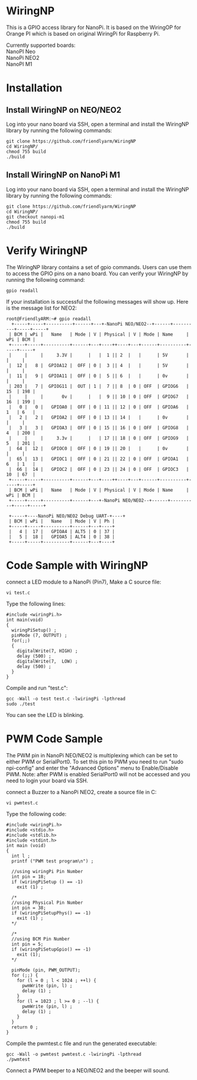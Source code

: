 # WiringNP
This is a GPIO access library for NanoPi. It is based on the WiringOP for Orange PI which is based on original WiringPi for Raspberry Pi.

Currently supported boards:  
NanoPI Neo  
NanoPi NEO2  
NanoPI M1  

# Installation

## Install WiringNP on NEO/NEO2
Log into your nano board via SSH, open a terminal and install the WiringNP library by running the following commands:
```
git clone https://github.com/friendlyarm/WiringNP
cd WiringNP/
chmod 755 build
./build
```

## Install WiringNP on NanoPi M1
Log into your nano board via SSH, open a terminal and install the WiringNP library by running the following commands:
```
git clone https://github.com/friendlyarm/WiringNP
cd WiringNP/
git checkout nanopi-m1
chmod 755 build
./build
```

# Verify WiringNP
The WiringNP library contains a set of gpio commands. Users can use them to access the GPIO pins on a nano board. You can verify your WiringNP by running the following command:
```
gpio readall
```
If your installation is successful the following messages will show up. Here is the message list for NEO2:
```   
root@FriendlyARM:~# gpio readall
  +-----+-----+----------+------+---+-NanoPi NEO/NEO2--+------+----------+-----+-----+
 | BCM | wPi |   Name   | Mode | V | Physical | V | Mode | Name     | wPi | BCM |
 +-----+-----+----------+------+---+----++----+---+------+----------+-----+-----+
 |     |     |     3.3V |      |   |  1 || 2  |   |      | 5V       |     |     |
 |  12 |   8 |  GPIOA12 |  OFF | 0 |  3 || 4  |   |      | 5V       |     |     |
 |  11 |   9 |  GPIOA11 |  OFF | 0 |  5 || 6  |   |      | 0v       |     |     |
 | 203 |   7 |  GPIOG11 |  OUT | 1 |  7 || 8  | 0 | OFF  | GPIOG6   | 15  | 198 |
 |     |     |       0v |      |   |  9 || 10 | 0 | OFF  | GPIOG7   | 16  | 199 |
 |   0 |   0 |   GPIOA0 |  OFF | 0 | 11 || 12 | 0 | OFF  | GPIOA6   | 1   | 6   |
 |   2 |   2 |   GPIOA2 |  OFF | 0 | 13 || 14 |   |      | 0v       |     |     |
 |   3 |   3 |   GPIOA3 |  OFF | 0 | 15 || 16 | 0 | OFF  | GPIOG8   | 4   | 200 |
 |     |     |     3.3v |      |   | 17 || 18 | 0 | OFF  | GPIOG9   | 5   | 201 |
 |  64 |  12 |   GPIOC0 |  OFF | 0 | 19 || 20 |   |      | 0v       |     |     |
 |  65 |  13 |   GPIOC1 |  OFF | 0 | 21 || 22 | 0 | OFF  | GPIOA1   | 6   | 1   |
 |  66 |  14 |   GPIOC2 |  OFF | 0 | 23 || 24 | 0 | OFF  | GPIOC3   | 10  | 67  |
 +-----+-----+----------+------+---+----++----+---+------+----------+-----+-----+
 | BCM | wPi |   Name   | Mode | V | Physical | V | Mode | Name     | wPi | BCM |
 +-----+-----+----------+------+---+-NanoPi NEO/NEO2--+------+----------+-----+-----+
 
 +-----+----NanoPi NEO/NEO2 Debug UART-+----+
 | BCM | wPi |   Name   | Mode | V | Ph |
 +-----+-----+----------+------+---+----+
 |   4 |  17 |   GPIOA4 | ALT5 | 0 | 37 |
 |   5 |  18 |   GPIOA5 | ALT4 | 0 | 38 |
 +-----+-----+----------+------+---+----+
```
# Code Sample with WiringNP
connect a LED module to a NanoPi (Pin7), Make a C source file:
```
vi test.c
```
Type the following lines:
```
#include <wiringPi.h>
int main(void)
{
  wiringPiSetup() ;
  pinMode (7, OUTPUT) ;
  for(;;)
  {
    digitalWrite(7, HIGH) ;
    delay (500) ;
    digitalWrite(7,  LOW) ;
    delay (500) ;
  }
}
```
Compile and run "test.c":
```
gcc -Wall -o test test.c -lwiringPi -lpthread
sudo ./test
```
You can see the LED is blinking.

# PWM Code Sample
The PWM pin in NanoPi NEO/NEO2 is multiplexing which can be set to either PWM or SerialPort0. To set this pin to PWM you need to run "sudo npi-config" and enter the "Advanced Options" menu to Enable/Disable PWM. Note: after PWM is enabled SerialPort0 will not be accessed and you need to login your board via SSH.  
  
connect a Buzzer to a NanoPi NEO2, create a source file in C:
```
vi pwmtest.c
```
Type the following code:
```
#include <wiringPi.h>
#include <stdio.h>
#include <stdlib.h>
#include <stdint.h>
int main (void)
{
  int l ;
  printf ("PWM test program\n") ;
 
  //using wiringPi Pin Number
  int pin = 18;              
  if (wiringPiSetup () == -1)
    exit (1) ;               
 
  /*
  //using Physical Pin Number
  int pin = 38;              
  if (wiringPiSetupPhys() == -1)
    exit (1) ;                  
  */                            
 
  /*
  //using BCM Pin Number
  int pin = 5;          
  if (wiringPiSetupGpio() == -1)
    exit (1);                   
  */                            
 
  pinMode (pin, PWM_OUTPUT);
  for (;;) {                      
    for (l = 0 ; l < 1024 ; ++l) {
      pwmWrite (pin, l) ;         
      delay (1) ;        
    }                              
    for (l = 1023 ; l >= 0 ; --l) {
      pwmWrite (pin, l) ;          
      delay (1) ;        
    }            
  }         
  return 0 ;
}
```
Compile the pwmtest.c file and run the generated executable:
```
gcc -Wall -o pwmtest pwmtest.c -lwiringPi -lpthread
./pwmtest
```
Connect a PWM beeper to a NEO/NEO2 and the beeper will sound.
